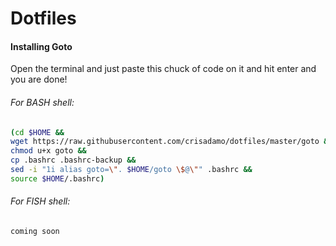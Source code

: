 # Dotfiles


#### Installing Goto

Open the terminal and just paste this chuck of code on it and hit enter and you are done!

###### For BASH shell:
```bash
(cd $HOME && 
wget https://raw.githubusercontent.com/crisadamo/dotfiles/master/goto &&
chmod u+x goto &&
cp .bashrc .bashrc-backup &&
sed -i "1i alias goto=\". $HOME/goto \$@\"" .bashrc &&
source $HOME/.bashrc)
```

###### For FISH shell:
```bash
coming soon
```

